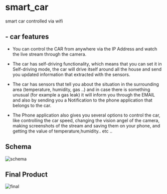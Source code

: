 # smart_car
smart car controlled via wifi
## - car features
  * You can control the CAR from anywhere via the IP Address and watch the live stream through the camera.

  * The car has self-driving functionality, which means that you can set it in Self-driving mode, the car will drive itself around all the house and send you updated information that extracted with the sensors.

  * The car has sensors that tell you about the situation in the surrounding area (temperature, humidity, gas ..) and in case there is something unusual (for example a gas leak) it will inform you through the EMAIL and also by sending you a Notification to the phone application that belongs to the car.

  * The Phone application also gives you several options to control the car, like controlling the car speed, changing the vision angel of the camera, making screenshots of the stream and saving them on your phone, and getting the value of temperature,humidity.. etc ..

##  Schema

![schema](https://user-images.githubusercontent.com/50217850/136718976-6229ada2-e6e8-403d-953f-572413266256.png)

## Final Product

![final](https://user-images.githubusercontent.com/50217850/136719013-e1f387a2-350a-4bd2-b5ea-51e4ea80cf16.png)
